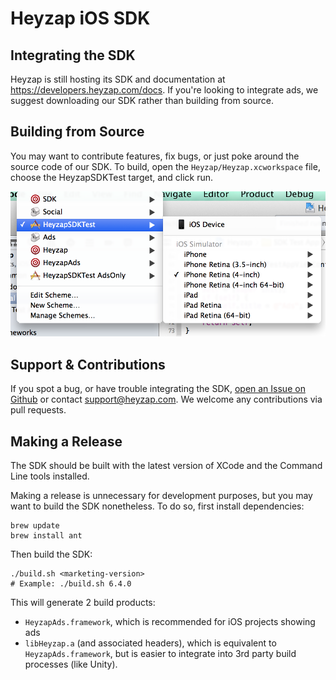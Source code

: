 Heyzap iOS SDK
==============

Integrating the SDK
-------------------
Heyzap is still hosting its SDK and documentation at https://developers.heyzap.com/docs. If you're looking to integrate ads, we suggest downloading our SDK rather than building from source.


Building from Source
--------------------
You may want to contribute features, fix bugs, or just poke around the source code of our SDK. To build, open the `Heyzap/Heyzap.xcworkspace` file, choose the HeyzapSDKTest target, and click run.

<img src="/DocumentationImages/chooseTarget.png" alt="Choose Target">

Support & Contributions
-----------------------
If you spot a bug, or have trouble integrating the SDK, [open an Issue on Github](https://github.com/Heyzap/ios-sdk/issues) or contact support@heyzap.com. We welcome any contributions via pull requests.

Making a Release
----------------

The SDK should be built with the latest version of XCode and the Command Line tools installed.

Making a release is unnecessary for development purposes, but you may want to build the SDK nonetheless. To do so, first install dependencies:

```
brew update
brew install ant
```
Then build the SDK:
```
./build.sh <marketing-version>
# Example: ./build.sh 6.4.0
```
This will generate 2 build products:

* `HeyzapAds.framework`, which is recommended for iOS projects showing ads
* `libHeyzap.a` (and associated headers), which is equivalent to `HeyzapAds.framework`, but is easier to integrate into 3rd party build processes (like Unity).
